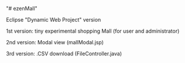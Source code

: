 "# ezenMall" 

Eclipse "Dynamic Web Project" version

1st version: tiny experimental shopping Mall (for user and administrator)

2nd version: Modal view (mallModal.jsp)

3rd version: .CSV download (FileController.java)
